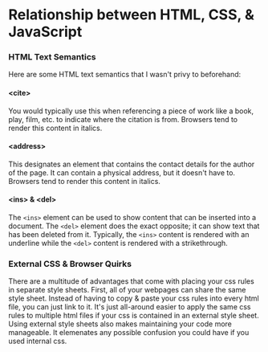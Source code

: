# Relationship between HTML, CSS, & JavaScript

### HTML Text Semantics

Here are some HTML text semantics that I wasn't privy to beforehand:

#### &lt;cite&gt;

You would typically use this when referencing a piece of work like a book, play, film, etc. to indicate where the citation is from. Browsers tend to render this content in italics.

#### &lt;address&gt;

This designates an element that contains the contact details for the author of the page. It can contain a physical address, but it doesn't have to. Browsers tend to render this content in italics.

#### &lt;ins&gt; & &lt;del&gt;

The `<ins>` element can be used to show content that can be inserted into a document. The `<del>` element does the exact opposite; it can show text that has been deleted from it. Typically, the `<ins>` content is rendered with an underline while the `<del>` content is rendered with a strikethrough.

### External CSS & Browser Quirks

There are a multitude of advantages that come with placing your css rules in separate style sheets. First, all of your webpages can share the same style sheet. Instead of having to copy & paste your css rules into every html file, you can just link to it. It's just all-around easier to apply the same css rules to multiple html files if your css is contained in an external style sheet. Using external style sheets also makes maintaining your code more manageable. It elemenates any possible confusion you could have if you used internal css.

